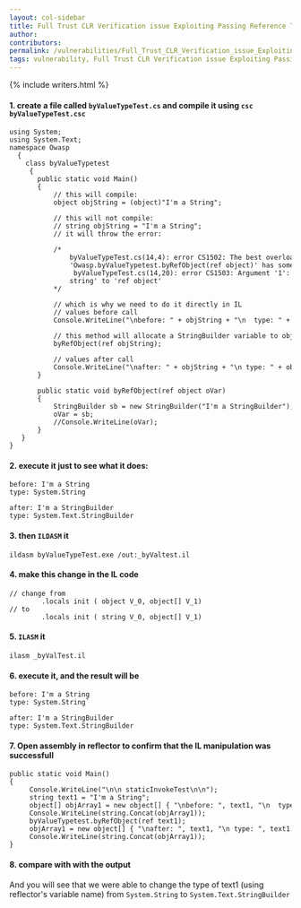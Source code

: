 ```yaml
---
layout: col-sidebar
title: Full Trust CLR Verification issue Exploiting Passing Reference Types by Reference
author:
contributors:
permalink: /vulnerabilities/Full_Trust_CLR_Verification_issue_Exploiting_Passing_Reference_Types_by_Reference
tags: vulnerability, Full Trust CLR Verification issue Exploiting Passing Reference Types by Reference
---
```


{% include writers.html %}

#### 1. create a file called `byValueTypeTest.cs` and compile it using `csc byValueTypeTest.csc`

```
using System;
using System.Text;
namespace Owasp
  {
    class byValueTypetest
     {
       public static void Main()
       {
           // this will compile:
           object objString = (object)"I'm a String";
           
           // this will not compile:
           // string objString = "I'm a String";
           // it will throw the error:
           
           /*
               byValueTypeTest.cs(14,4): error CS1502: The best overloaded method match for
               'Owasp.byValueTypetest.byRefObject(ref object)' has some invalid arguments
                byValueTypeTest.cs(14,20): error CS1503: Argument '1': cannot convert from 'ref
               string' to 'ref object'
           */

           // which is why we need to do it directly in IL
           // values before call
           Console.WriteLine("\nbefore: " + objString + "\n  type: " + objString.GetType());

           // this method will allocate a StringBuilder variable to objString
           byRefObject(ref objString);

           // values after call
           Console.WriteLine("\nafter: " + objString + "\n type: " + objString.GetType());
       }       

       public static void byRefObject(ref object oVar)
       {                   
           StringBuilder sb = new StringBuilder("I'm a StringBuilder");
           oVar = sb;
           //Console.WriteLine(oVar);
       }
   }
}
```

#### 2. execute it just to see what it does:

```
before: I'm a String
type: System.String

after: I'm a StringBuilder
type: System.Text.StringBuilder
```

#### 3. then `ILDASM` it

```
ildasm byValueTypeTest.exe /out:_byValtest.il
```

#### 4. make this change in the IL code

```
// change from
        .locals init ( object V_0, object[] V_1)
// to
        .locals init ( string V_0, object[] V_1)
```

#### 5. `ILASM` it

```
ilasm _byValTest.il
```

#### 6. execute it, and the result will be

```
before: I'm a String
type: System.String`

after: I'm a StringBuilder
type: System.Text.StringBuilder
```

#### 7. Open assembly in reflector to confirm that the IL manipulation was successfull

```
public static void Main()
{
     Console.WriteLine("\n\n staticInvokeTest\n\n");
     string text1 = "I'm a String";
     object[] objArray1 = new object[] { "\nbefore: ", text1, "\n  type: ", text1.GetType() } ;
     Console.WriteLine(string.Concat(objArray1));
     byValueTypetest.byRefObject(ref text1);
     objArray1 = new object[] { "\nafter: ", text1, "\n type: ", text1.GetType() } ;
     Console.WriteLine(string.Concat(objArray1));
}
```

#### 8. compare with with the output

And you will see that we were able to change the type of text1 (using reflector's variable name) from `System.String` to `System.Text.StringBuilder`
